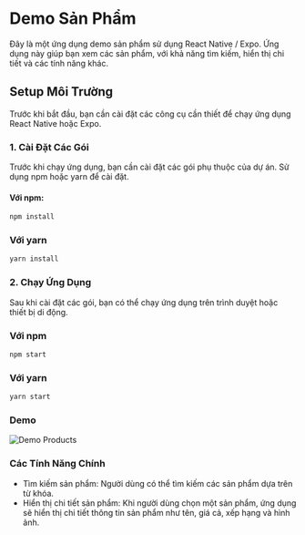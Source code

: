 # Demo Sản Phẩm

Đây là một ứng dụng demo sản phẩm sử dụng React Native / Expo. Ứng dụng này giúp bạn xem các sản phẩm, với khả năng tìm kiếm, hiển thị chi tiết và các tính năng khác.

## Setup Môi Trường

Trước khi bắt đầu, bạn cần cài đặt các công cụ cần thiết để chạy ứng dụng React Native hoặc Expo.

### 1. Cài Đặt Các Gói

Trước khi chạy ứng dụng, bạn cần cài đặt các gói phụ thuộc của dự án. Sử dụng npm hoặc yarn để cài đặt.

#### Với npm:

```bash
npm install
```

### Với yarn

```bash
yarn install
```

### 2. Chạy Ứng Dụng

Sau khi cài đặt các gói, bạn có thể chạy ứng dụng trên trình duyệt hoặc thiết bị di động.

### Với npm

```bash
npm start
```

### Với yarn

```bash
yarn start
```

### Demo

![Demo Products](demo-app.gif)

### Các Tính Năng Chính

<ul>
    <li>
         Tìm kiếm sản phẩm: Người dùng có thể tìm kiếm các sản phẩm dựa trên từ khóa.
    </li>
    <li>
        Hiển thị chi tiết sản phẩm: Khi người dùng chọn một sản phẩm, ứng dụng sẽ hiển thị chi tiết thông tin sản phẩm như tên, giá cả, xếp hạng và hình ảnh.
    </li>
</ul>
